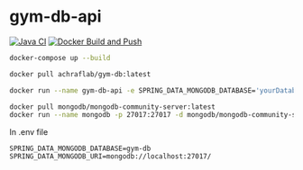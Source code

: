 # gym-db-api


[![Java CI](https://github.com/GravityDarkLab/gym-db-api/actions/workflows/java-ci.yml/badge.svg?branch=main&event=push)](https://github.com/GravityDarkLab/gym-db-api/actions/workflows/java-ci.yml)
[![Docker Build and Push](https://github.com/GravityDarkLab/gym-db-api/actions/workflows/docker-build-push.yml/badge.svg?branch=main&event=push)](https://github.com/GravityDarkLab/gym-db-api/actions/workflows/docker-build-push.yml)

```bash
docker-compose up --build
```

```bash
docker pull achraflab/gym-db:latest
```

```bash
docker run --name gym-db-api -e SPRING_DATA_MONGODB_DATABASE='yourDatabaseName' -e SPRING_DATA_MONGODB_URI='yourMongoDbUri' -p 8081:8081 achraflab/gym-db
```

```bash
docker pull mongodb/mongodb-community-server:latest
docker run --name mongodb -p 27017:27017 -d mongodb/mongodb-community-server:latest
```

In .env file
```dotenv
SPRING_DATA_MONGODB_DATABASE=gym-db
SPRING_DATA_MONGODB_URI=mongodb://localhost:27017/
```